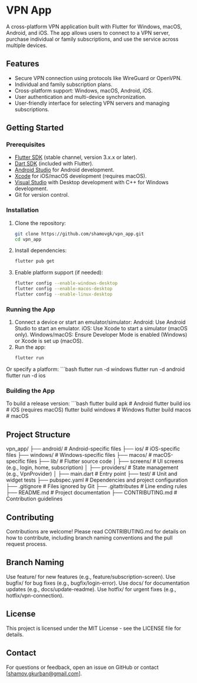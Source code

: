 # VPN App

A cross-platform VPN application built with Flutter for Windows, macOS, Android, and iOS. The app allows users to connect to a VPN server, purchase individual or family subscriptions, and use the service across multiple devices.

## Features
- Secure VPN connection using protocols like WireGuard or OpenVPN.
- Individual and family subscription plans.
- Cross-platform support: Windows, macOS, Android, iOS.
- User authentication and multi-device synchronization.
- User-friendly interface for selecting VPN servers and managing subscriptions.

## Getting Started

### Prerequisites
- [Flutter SDK](https://flutter.dev/docs/get-started/install) (stable channel, version 3.x.x or later).
- [Dart SDK](https://dart.dev/get-dart) (included with Flutter).
- [Android Studio](https://developer.android.com/studio) for Android development.
- [Xcode](https://developer.apple.com/xcode/) for iOS/macOS development (requires macOS).
- [Visual Studio](https://visualstudio.microsoft.com/) with Desktop development with C++ for Windows development.
- Git for version control.

### Installation
1. Clone the repository:
   ```bash
   git clone https://github.com/shamovgk/vpn_app.git
   cd vpn_app
2. Install dependencies:
    ```bash
    flutter pub get
3. Enable platform support (if needed):
    ```bash
    flutter config --enable-windows-desktop
    flutter config --enable-macos-desktop
    flutter config --enable-linux-desktop

### Running the App
1. Connect a device or start an emulator/simulator:
    Android: Use Android Studio to start an emulator.
    iOS: Use Xcode to start a simulator (macOS only).
    Windows/macOS: Ensure Developer Mode is enabled (Windows) or Xcode is set up (macOS).
2. Run the app:
    ```bash
    flutter run
Or specify a platform:
    ```bash
    flutter run -d windows
    flutter run -d android
    flutter run -d ios

### Building the App
To build a release version:
    ```bash
    flutter build apk  # Android
    flutter build ios  # iOS (requires macOS)
    flutter build windows  # Windows
    flutter build macos  # macOS

## Project Structure
vpn_app/
├── android/              # Android-specific files
├── ios/                  # iOS-specific files
├── windows/              # Windows-specific files
├── macos/                # macOS-specific files
├── lib/                  # Flutter source code
│   ├── screens/          # UI screens (e.g., login, home, subscription)
│   ├── providers/        # State management (e.g., VpnProvider)
│   ├── main.dart         # Entry point
├── test/                 # Unit and widget tests
├── pubspec.yaml          # Dependencies and project configuration
├── .gitignore            # Files ignored by Git
├── .gitattributes        # Line ending rules
├── README.md             # Project documentation
├── CONTRIBUTING.md       # Contribution guidelines

## Contributing
Contributions are welcome! Please read CONTRIBUTING.md for details on how to contribute, including branch naming conventions and the pull request process.

## Branch Naming
Use feature/<feature-name> for new features (e.g., feature/subscription-screen).
Use bugfix/<bug-description> for bug fixes (e.g., bugfix/login-error).
Use docs/<doc-update> for documentation updates (e.g., docs/update-readme).
Use hotfix/<issue-description> for urgent fixes (e.g., hotfix/vpn-connection).

## License
This project is licensed under the MIT License - see the LICENSE file for details.

## Contact
For questions or feedback, open an issue on GitHub or contact [shamov.gkurban@gmail.com].
